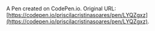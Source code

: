 # 

A Pen created on CodePen.io. Original URL: [https://codepen.io/priscilacristinasoares/pen/LYQZgxz](https://codepen.io/priscilacristinasoares/pen/LYQZgxz).

